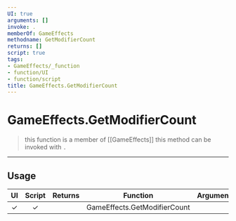 ```yaml
---
UI: true
arguments: []
invoke: .
memberOf: GameEffects
methodname: GetModifierCount
returns: []
script: true
tags:
- GameEffects/_function
- function/UI
- function/script
title: GameEffects.GetModifierCount
---
```

# GameEffects.GetModifierCount
> this function is a member of [[GameEffects]]
> this method can be invoked with `.`
-----
## Usage
|  UI | Script | Returns | Function | Arguments |
|:---:|:------:|-------:|:--------:|:---------|
|✓|✓||GameEffects.GetModifierCount||

